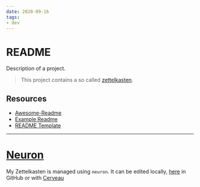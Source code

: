 ```yaml
---
date: 2020-09-16
tags:
- dev
---
```


# README

Description of a project.

> This project contains a so called [zettelkasten](https://muensterer.xyz/zettelkasten/zettelkasten).

## Resources
- [Awesome-Readme](https://github.com/matiassingers/awesome-readme)
- [Example Readme](https://gist.github.com/fvcproductions/1bfc2d4aecb01a834b46)
- [README Template](https://gist.github.com/PurpleBooth/109311bb0361f32d87a2)

---

# [Neuron](https://github.com/srid/neuron)
My Zettelkasten is managed using `neuron`. It can be edited locally, [here](./README.md) in GitHub or with [Cerveau](https://www.cerveau.app/-/dnnsmnstrr/zettelkasten)
